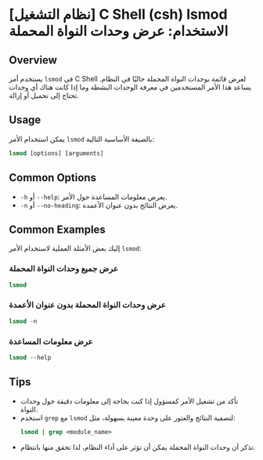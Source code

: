 # [نظام التشغيل] C Shell (csh) lsmod الاستخدام: عرض وحدات النواة المحملة

## Overview
يستخدم أمر `lsmod` في C Shell لعرض قائمة بوحدات النواة المحملة حاليًا في النظام. يساعد هذا الأمر المستخدمين في معرفة الوحدات النشطة وما إذا كانت هناك أي وحدات تحتاج إلى تحميل أو إزالة.

## Usage
يمكن استخدام الأمر `lsmod` بالصيغة الأساسية التالية:

```csh
lsmod [options] [arguments]
```

## Common Options
- `-h` أو `--help`: يعرض معلومات المساعدة حول الأمر.
- `-n` أو `--no-heading`: يعرض النتائج بدون عنوان الأعمدة.

## Common Examples
إليك بعض الأمثلة العملية لاستخدام الأمر `lsmod`:

### عرض جميع وحدات النواة المحملة
```csh
lsmod
```

### عرض وحدات النواة المحملة بدون عنوان الأعمدة
```csh
lsmod -n
```

### عرض معلومات المساعدة
```csh
lsmod --help
```

## Tips
- تأكد من تشغيل الأمر كمسؤول إذا كنت بحاجة إلى معلومات دقيقة حول وحدات النواة.
- استخدم `grep` مع `lsmod` لتصفية النتائج والعثور على وحدة معينة بسهولة، مثل:
  ```csh
  lsmod | grep <module_name>
  ```
- تذكر أن وحدات النواة المحملة يمكن أن تؤثر على أداء النظام، لذا تحقق منها بانتظام.
